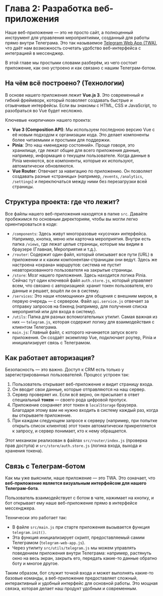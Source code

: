 # Глава 2: Разработка веб-приложения

Наше веб-приложение — это не просто сайт, а полноценный инструмент для управления мероприятиями, созданный для работы прямо внутри Телеграма. Это так называемое [Telegram Web App (TWA)](https://core.telegram.org/bots/webapps), что даёт нам возможность сочетать удобство веб-интерфейса с интеграцией в мессенджер.

В этой главе мы простыми словами разберём, из чего состоит приложение, как оно устроено и как связано с нашим Телеграм-ботом.

## На чём всё построено? (Технологии)

В основе нашего приложения лежит **Vue.js 3**. Это современный и гибкий фреймворк, который позволяет создавать быстрые и отзывчивые интерфейсы. Если вы знакомы с HTML, CSS и JavaScript, то разобраться во Vue будет несложно.

Ключевые «кирпичики» нашего проекта:

- **Vue 3 (Composition API)**: Мы используем последнюю версию Vue с её новым подходом к организации кода. Это делает компоненты более читаемыми и простыми для поддержки.
- **Pinia**: Это наш «менеджер состояний». Проще говоря, это хранилище, где лежат общие для всего приложения данные, например, информация о текущем пользователе. Когда данные в Pinia меняются, все компоненты, которые их используют, автоматически обновляются.
- **Vue Router**: Отвечает за навигацию по приложению. Он позволяет создавать разные «страницы» (например, `/events`, `/analytics`, `/settings`) и переключаться между ними без перезагрузки всей страницы.

## Структура проекта: где что лежит?

Все файлы нашего веб-приложения находятся в папке `src`. Давайте пробежимся по основным директориям, чтобы вы могли легко ориентироваться в коде:

- `/components`: Здесь живут многоразовые «кусочки» интерфейса. Например, кнопка, меню или карточка мероприятия. Внутри есть папка `/views`, где лежат целые страницы, которые мы видим в браузере (Главная, Мероприятия и т.д.).
- `/router`: Содержит один файл, который описывает все пути (URL) в приложении и к каким компонентам-страницам они ведут. Здесь же настроена «охрана» маршрутов: система не пустит неавторизованного пользователя на закрытые страницы.
- `/store`: Мозг нашего приложения. Здесь находится логика Pinia. Сейчас тут один ключевой файл `auth.store.js`, который управляет всем, что связано с авторизацией: хранит токен пользователя, его данные и решает, вошёл ли он в систему.
- `/services`: Это наши «помощники» для общения с внешним миром, в первую очередь — с сервером. Файл `api.service.js` отвечает за отправку запросов на бэкенд (например, для получения списка мероприятий или для входа в систему).
- `/utils`: Папка для разных вспомогательных утилит. Самая важная из них — `telegram.js`, которая содержит логику для взаимодействия с клиентом Телеграма.
- `main.js`: Главный файл, с которого начинается запуск всего приложения. Он создаёт экземпляр Vue, подключает роутер, Pinia и инициализирует связь с Телеграмом.

## Как работает авторизация?

Безопасность — это важно. Доступ к CRM есть только у зарегистрированных пользователей. Процесс устроен так:

1.  Пользователь открывает веб-приложение и видит страницу входа.
2.  Он вводит свои данные, которые отправляются на наш сервер.
3.  Сервер проверяет их. Если всё верно, он присылает в ответ специальный **токен** — своего рода цифровой пропуск.
4.  Приложение сохраняет этот токен в `localStorage` браузера. Благодаря этому вам не нужно входить в систему каждый раз, когда вы открываете приложение.
5.  При каждом следующем запросе к серверу (например, при попытке открыть список клиентов) этот токен автоматически прикрепляется к запросу, и сервер понимает, кто к нему обращается.

Этот механизм реализован в файлах `src/router/index.js` (проверка прав доступа) и `src/store/auth.store.js` (логика входа, выхода и хранения токена).

## Связь с Телеграм-ботом

Как мы уже выяснили, наше приложение — это TWA. Это означает, что **веб-приложение является визуальным интерфейсом для нашего Телеграм-бота**.

Пользователь взаимодействует с ботом в чате, нажимает на кнопку, и бот открывает ему наше веб-приложение прямо в интерфейсе мессенджера.

Технически это работает так:

- В файле `src/main.js` при старте приложения вызывается функция `telegram.init()`.
- Эта функция инициализирует скрипт, предоставляемый самим Телеграмом (`telegram-web-app.js`).
- Через утилиту `src/utils/telegram.js` мы можем управлять поведением приложения внутри Телеграма: например, растянуть окно на весь экран, закрыть его, передать какие-то данные обратно боту и многое другое.

Таким образом, бот служит точкой входа и может выполнять какие-то базовые команды, а веб-приложение предоставляет сложный, интерактивный и удобный интерфейс для основной работы. Это мощная связка, которая делает наш продукт удобным и современным.
